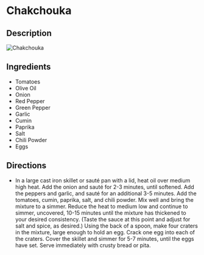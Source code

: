# Chakchouka 

## Description
![Chakchouka ](https://www.themealdb.com/images/media/meals/gpz67p1560458984.jpg "Chakchouka ")

## Ingredients
- Tomatoes
- Olive Oil
- Onion
- Red Pepper
- Green Pepper
- Garlic
- Cumin
- Paprika
- Salt
- Chili Powder
- Eggs

## Directions
- In a large cast iron skillet or sauté pan with a lid, heat oil over medium high heat. Add the onion and sauté for 2-3 minutes, until softened. Add the peppers and garlic, and sauté for an additional 3-5 minutes. Add the tomatoes, cumin, paprika, salt, and chili powder. Mix well and bring the mixture to a simmer. Reduce the heat to medium low and continue to simmer, uncovered, 10-15 minutes until the mixture has thickened to your desired consistency. (Taste the sauce at this point and adjust for salt and spice, as desired.) Using the back of a spoon, make four craters in the mixture, large enough to hold an egg. Crack one egg into each of the craters. Cover the skillet and simmer for 5-7 minutes, until the eggs have set. Serve immediately with crusty bread or pita.
